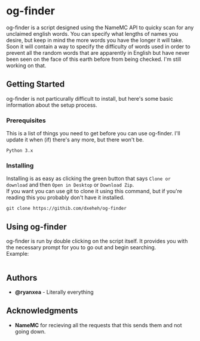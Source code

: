 # og-finder
og-finder is a script designed using the NameMC API to quicky scan for any unclaimed english words. You can specify what lengths of names you desire, but keep in mind the more words you have the longer it will take. Soon it will contain a way to specify the difficulty of words used in order to prevent all the random words that are apparently in English but have never been seen on the face of this earth before from being checked. I'm still working on that.
## Getting Started
og-finder is not particurally difficult to install, but here's some basic information about the setup process.
### Prerequisites
This is a list of things you need to get before you can use og-finder. I'll update it when (if) there's any more, but there won't be.
```
Python 3.x
```
### Installing
Installing is as easy as clicking the green button that says `Clone or download` and then `Open in Desktop` or `Download Zip`.  
If you want you can use git to clone it using this command, but if you're reading this you probably don't have it installed.
```
git clone https://githib.com/dxeheh/og-finder
```
## Using og-finder
og-finder is run by double clicking on the script itself. It provides you with the necessary prompt for you to go out and begin searching.  
Example:  
```

```
## Authors
* **@ryanxea** - Literally everything
## Acknowledgments
* **NameMC** for recieving all the requests that this sends them and not going down.

